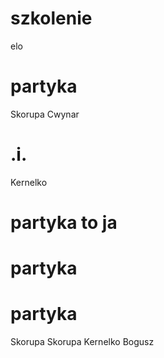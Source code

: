 # szkolenie
elo
# partyka
Skorupa
Cwynar
# .i.
Kernelko
# partyka to ja
# partyka
# partyka
Skorupa
Skorupa
Kernelko
Bogusz
